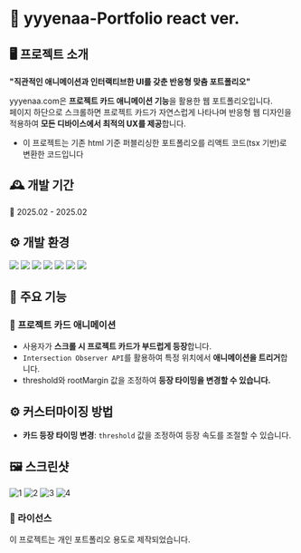 # 🌟 yyyenaa-Portfolio react ver.

## 🖥️ 프로젝트 소개  
**"직관적인 애니메이션과 인터랙티브한 UI를 갖춘 반응형 맞춤 포트폴리오"**  

yyyenaa.com은 **프로젝트 카드 애니메이션 기능**을 활용한 웹 포트폴리오입니다.  
페이지 하단으로 스크롤하면 프로젝트 카드가 자연스럽게 나타나며 반응형 웹 디자인을 적용하여 **모든 디바이스에서 최적의 UX를 제공**합니다.  
* 이 프로젝트는 기존 html 기준 퍼블리싱한 포트폴리오를 리액트 코드(tsx 기반)로 변환한 코드입니다


## 🕰️ 개발 기간  
📅 2025.02 - 2025.02  


## ⚙️ 개발 환경 
<p>
<img src="https://img.shields.io/badge/react-61DAFB?style=for-the-badge&logo=react&logoColor=white">
<img src="https://img.shields.io/badge/typescript-3178C6?style=for-the-badge&logo=typescript&logoColor=white">
<img src="https://img.shields.io/badge/sass-CC6699?style=for-the-badge&logo=sass&logoColor=white">
<img src="https://img.shields.io/badge/css-663399?style=for-the-badge&logo=css&logoColor=white">
<img src="https://img.shields.io/badge/javascript-F7DF1E?style=for-the-badge&logo=javascript&logoColor=white">
<img src="https://img.shields.io/badge/git-F05032?style=for-the-badge&logo=git&logoColor=white">
<img src="https://img.shields.io/badge/github-181717?style=for-the-badge&logo=github&logoColor=white"> 
</p>

## 📌 주요 기능  

### 🔹 **프로젝트 카드 애니메이션**  
- 사용자가 **스크롤 시 프로젝트 카드가 부드럽게 등장**합니다.  
- `Intersection Observer API`를 활용하여 특정 위치에서 **애니메이션을 트리거**합니다.  
- threshold와 rootMargin 값을 조정하여 **등장 타이밍을 변경할 수 있습니다.**  


## ⚙️ 커스터마이징 방법  
- **카드 등장 타이밍 변경**: `threshold` 값을 조정하여 등장 속도를 조절할 수 있습니다.  


## 🖼️ 스크린샷  
![1](https://github.com/user-attachments/assets/c0185c20-3632-44e9-a035-cf6d4d34a2df)
![2](https://github.com/user-attachments/assets/2d70ce8f-5a4e-462a-b92a-74fdea2192da)
![3](https://github.com/user-attachments/assets/fcfbcc16-030a-481d-928d-a2a1afafbf41)
![4](https://github.com/user-attachments/assets/a53078b0-7272-4935-bd8f-6323c537a985)


### 📜 라이선스  
이 프로젝트는 개인 포트폴리오 용도로 제작되었습니다.  
